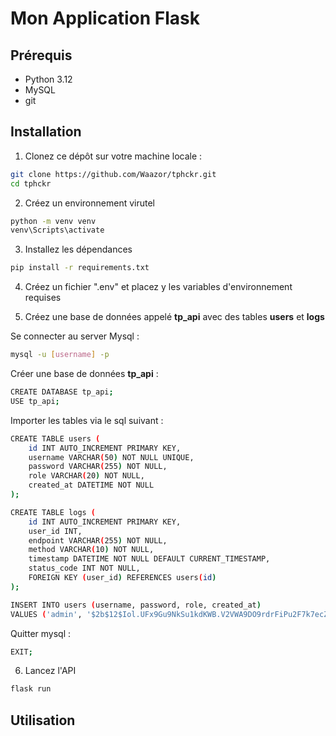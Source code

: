  # Mon Application Flask

## Prérequis

- Python 3.12
- MySQL
- git

## Installation

1. Clonez ce dépôt sur votre machine locale :
   
```bash
git clone https://github.com/Waazor/tphckr.git
cd tphckr
```

2. Créez un environnement virutel

```bash
python -m venv venv
venv\Scripts\activate
```

3. Installez les dépendances

```bash
pip install -r requirements.txt
```

4. Créez un fichier ".env" et placez y les variables d'environnement requises

5. Créez une base de données appelé **tp_api** avec des tables **users** et **logs**

Se connecter au server Mysql :

```bash
mysql -u [username] -p
```

Créer une base de données **tp_api** :

```bash
CREATE DATABASE tp_api;
USE tp_api;
```

Importer les tables via le sql suivant : 

```bash
CREATE TABLE users (
    id INT AUTO_INCREMENT PRIMARY KEY,
    username VARCHAR(50) NOT NULL UNIQUE,
    password VARCHAR(255) NOT NULL,
    role VARCHAR(20) NOT NULL,
    created_at DATETIME NOT NULL
);

CREATE TABLE logs (
    id INT AUTO_INCREMENT PRIMARY KEY,
    user_id INT,
    endpoint VARCHAR(255) NOT NULL,
    method VARCHAR(10) NOT NULL,
    timestamp DATETIME NOT NULL DEFAULT CURRENT_TIMESTAMP,
    status_code INT NOT NULL,
    FOREIGN KEY (user_id) REFERENCES users(id)
);

INSERT INTO users (username, password, role, created_at)
VALUES ('admin', '$2b$12$Iol.UFx9Gu9NkSu1kdKWB.V2VWA9DO9rdrFiPu2F7k7ecZJENR9Xa', 'admin', NOW());
```

Quitter mysql :

```bash
EXIT;
```

6. Lancez l'API

```bash
flask run
```

## Utilisation 

